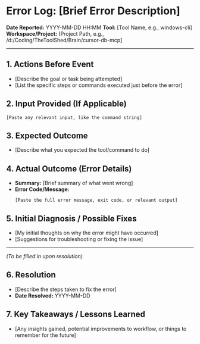 # Error Log: [Brief Error Description]

**Date Reported:** YYYY-MM-DD HH:MM
**Tool:** [Tool Name, e.g., windows-cli]
**Workspace/Project:** [Project Path, e.g., /d:/Coding/TheToolShed/Brain/cursor-db-mcp]

---

## 1. Actions Before Event

*   [Describe the goal or task being attempted]
*   [List the specific steps or commands executed just before the error]

## 2. Input Provided (If Applicable)

```
[Paste any relevant input, like the command string]
```

## 3. Expected Outcome

*   [Describe what you expected the tool/command to do]

## 4. Actual Outcome (Error Details)

*   **Summary:** [Brief summary of what went wrong]
*   **Error Code/Message:**
    ```
    [Paste the full error message, exit code, or relevant output]
    ```

## 5. Initial Diagnosis / Possible Fixes

*   [My initial thoughts on why the error might have occurred]
*   [Suggestions for troubleshooting or fixing the issue]

---

*(To be filled in upon resolution)*

## 6. Resolution

*   [Describe the steps taken to fix the error]
*   **Date Resolved:** YYYY-MM-DD

## 7. Key Takeaways / Lessons Learned

*   [Any insights gained, potential improvements to workflow, or things to remember for the future]
